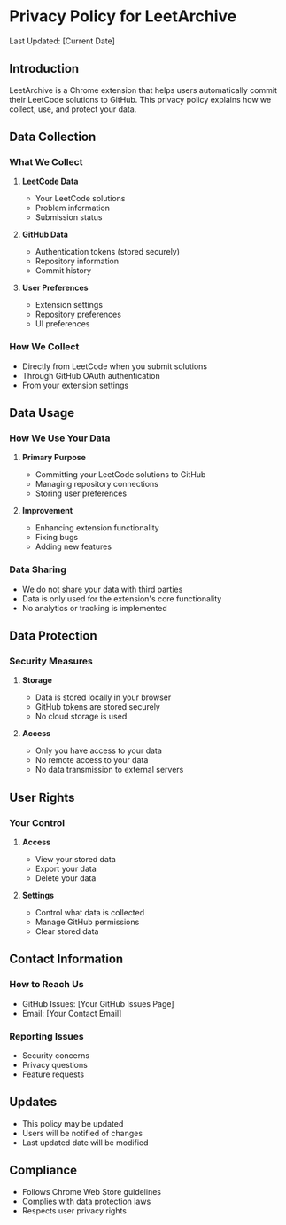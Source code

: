 # Privacy Policy for LeetArchive

Last Updated: [Current Date]

## Introduction
LeetArchive is a Chrome extension that helps users automatically commit their LeetCode solutions to GitHub. This privacy policy explains how we collect, use, and protect your data.

## Data Collection

### What We Collect
1. **LeetCode Data**
   - Your LeetCode solutions
   - Problem information
   - Submission status

2. **GitHub Data**
   - Authentication tokens (stored securely)
   - Repository information
   - Commit history

3. **User Preferences**
   - Extension settings
   - Repository preferences
   - UI preferences

### How We Collect
- Directly from LeetCode when you submit solutions
- Through GitHub OAuth authentication
- From your extension settings

## Data Usage

### How We Use Your Data
1. **Primary Purpose**
   - Committing your LeetCode solutions to GitHub
   - Managing repository connections
   - Storing user preferences

2. **Improvement**
   - Enhancing extension functionality
   - Fixing bugs
   - Adding new features

### Data Sharing
- We do not share your data with third parties
- Data is only used for the extension's core functionality
- No analytics or tracking is implemented

## Data Protection

### Security Measures
1. **Storage**
   - Data is stored locally in your browser
   - GitHub tokens are stored securely
   - No cloud storage is used

2. **Access**
   - Only you have access to your data
   - No remote access to your data
   - No data transmission to external servers

## User Rights

### Your Control
1. **Access**
   - View your stored data
   - Export your data
   - Delete your data

2. **Settings**
   - Control what data is collected
   - Manage GitHub permissions
   - Clear stored data

## Contact Information

### How to Reach Us
- GitHub Issues: [Your GitHub Issues Page]
- Email: [Your Contact Email]

### Reporting Issues
- Security concerns
- Privacy questions
- Feature requests

## Updates
- This policy may be updated
- Users will be notified of changes
- Last updated date will be modified

## Compliance
- Follows Chrome Web Store guidelines
- Complies with data protection laws
- Respects user privacy rights 